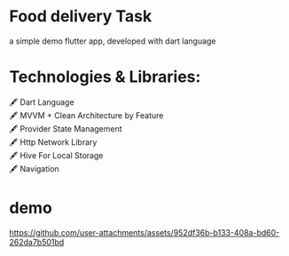 # Food delivery Task
a simple demo flutter app, developed with dart language


# Technologies & Libraries: 

🖋️ Dart Language 
<br/>
🖋️ MVVM + Clean Architecture by Feature
<br/>
🖋️ Provider State Management
<br/>
🖋️ Http Network Library
<br/>
🖋️ Hive For Local Storage 
<br/>
🖋️ Navigation

# demo
https://github.com/user-attachments/assets/952df36b-b133-408a-bd60-262da7b501bd

